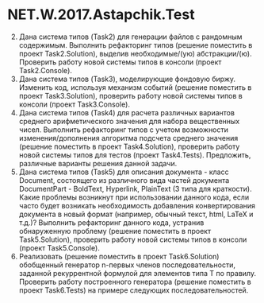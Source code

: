 # NET.W.2017.Astapchik.Test
2.	Дана система типов (Task2) для генерации файлов с рандомным содержимым. Выполнить рефакторинг типов (решение поместить в проект Task2.Solution), выделив необходимые/(ую) абстракции/(ю). Проверить работу новой системы типов в консоли (проект Task2.Console).
3.	Дана система типов (Task3), моделирующие фондовую биржу. Изменить код, используя механизм событий (решение поместить в проект Task3.Solution),  проверить работу новой системы типов в консоли (проект Task3.Console). 
4.	Дана система типов (Task4) для расчета различных вариантов среднего арифметического значения для набора вещественных чисел. Выполнить рефакторинг типов с учетом возможности изменения/дополнения алгоритма подсчета  среднего значения (решение поместить в проект Task4.Solution), проверить работу новой системы типов для тестов (проект Task4.Tests). Предложить, различные варианты решения данной задачи.
5. Дана система типов (Task5) для описания документа - класс Document, состоящего из различного вида частей документа DocumentPart - BoldText, Hyperlink, PlainText (3 типа для краткости). Какие  проблемы возникнут при использовании данного кода, если часто будет возникать необходимость добавления конвертирования документа в новый формат (например, обычный текст, html, LaTeX и т.д.)? Выполнить рефакторинг данного кода, устранив обнаруженную проблему (решение поместить в проект Task5.Solution), проверить работу новой системы типов в консоли (проект Task5.Console).
6. Реализовать (решение поместить в проект Task6.Solution) обобщенный генератор n-первых членов последовательности, заданной рекуррентной формулой для элементов типа T по правилу.
Проверить работу построенного генератора  (решение поместить в проект Task6.Tests) на примере следующих последовательностей.
